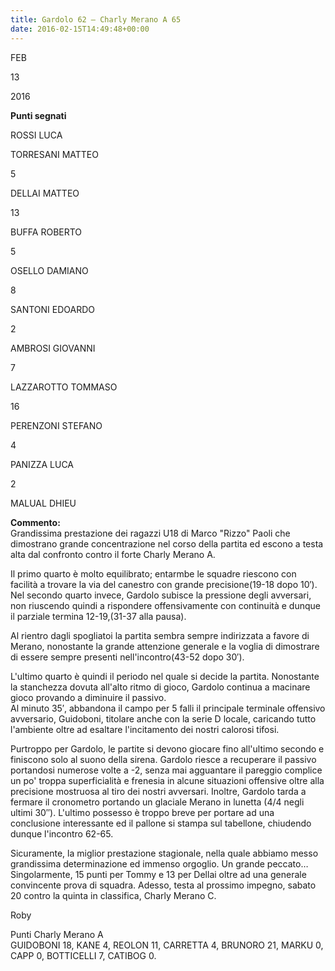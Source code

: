 ```yaml
---
title: Gardolo 62 – Charly Merano A 65
date: 2016-02-15T14:49:48+00:00
---
```

FEB

13

2016

**Punti segnati**

ROSSI LUCA

TORRESANI MATTEO

5

DELLAI MATTEO

13

BUFFA ROBERTO

5

OSELLO DAMIANO

8

SANTONI EDOARDO

2

AMBROSI GIOVANNI

7

LAZZAROTTO TOMMASO

16

PERENZONI STEFANO

4

PANIZZA LUCA

2

MALUAL DHIEU

**Commento:**  
Grandissima prestazione dei ragazzi U18 di Marco "Rizzo" Paoli che dimostrano grande concentrazione nel corso della partita ed escono a testa alta dal confronto contro il forte Charly Merano A.

Il primo quarto è molto equilibrato; entarmbe le squadre riescono con facilità a trovare la via del canestro con grande precisione(19-18 dopo 10′). Nel secondo quarto invece, Gardolo subisce la pressione degli avversari, non riuscendo quindi a rispondere offensivamente con continuità e dunque il parziale termina 12-19,(31-37 alla pausa).

Al rientro dagli spogliatoi la partita sembra sempre indirizzata a favore di Merano, nonostante la grande attenzione generale e la voglia di dimostrare di essere sempre presenti nell'incontro(43-52 dopo 30′).

L'ultimo quarto è quindi il periodo nel quale si decide la partita. Nonostante la stanchezza dovuta all'alto ritmo di gioco, Gardolo continua a macinare gioco provando a diminuire il passivo.  
Al minuto 35′, abbandona il campo per 5 falli il principale terminale offensivo avversario, Guidoboni, titolare anche con la serie D locale, caricando tutto l'ambiente oltre ad esaltare l'incitamento dei nostri calorosi tifosi.

Purtroppo per Gardolo, le partite si devono giocare fino all'ultimo secondo e finiscono solo al suono della sirena. Gardolo riesce a recuperare il passivo portandosi numerose volte a -2, senza mai agguantare il pareggio complice un po' troppa superficialità e frenesia in alcune situazioni offensive oltre alla precisione mostruosa al tiro dei nostri avversari. Inoltre, Gardolo tarda a fermare il cronometro portando un glaciale Merano in lunetta (4/4 negli ultimi 30″). L'ultimo possesso è troppo breve per portare ad una conclusione interessante ed il pallone si stampa sul tabellone, chiudendo dunque l'incontro 62-65.

Sicuramente, la miglior prestazione stagionale, nella quale abbiamo messo grandissima determinazione ed immenso orgoglio. Un grande peccato… Singolarmente, 15 punti per Tommy e 13 per Dellai oltre ad una generale convincente prova di squadra. Adesso, testa al prossimo impegno, sabato 20 contro la quinta in classifica, Charly Merano C.

Roby

Punti Charly Merano A  
GUIDOBONI 18, KANE 4, REOLON 11, CARRETTA 4, BRUNORO 21, MARKU 0, CAPP 0, BOTTICELLI 7, CATIBOG 0.